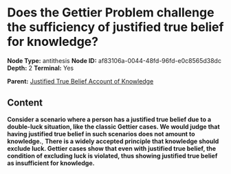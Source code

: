 # Does the Gettier Problem challenge the sufficiency of justified true belief for knowledge?

**Node Type:** antithesis
**Node ID:** af83106a-0044-48fd-96fd-e0c8565d38dc
**Depth:** 2
**Terminal:** Yes

**Parent:** [Justified True Belief Account of Knowledge](justified-true-belief-account-of-knowledge.md)

## Content

**Consider a scenario where a person has a justified true belief due to a double-luck situation, like the classic Gettier cases. We would judge that having justified true belief in such scenarios does not amount to knowledge.**, **There is a widely accepted principle that knowledge should exclude luck. Gettier cases show that even with justified true belief, the condition of excluding luck is violated, thus showing justified true belief as insufficient for knowledge.**
